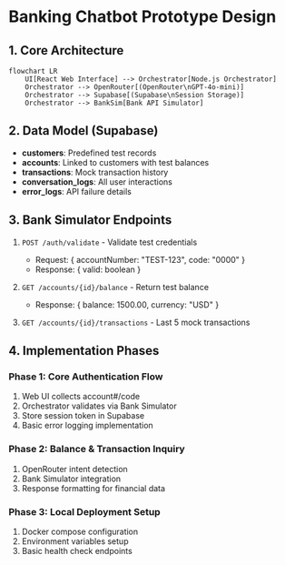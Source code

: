 # Banking Chatbot Prototype Design

## 1. Core Architecture
```mermaid
flowchart LR
    UI[React Web Interface] --> Orchestrator[Node.js Orchestrator]
    Orchestrator --> OpenRouter[(OpenRouter\nGPT-4o-mini)]
    Orchestrator --> Supabase[(Supabase\nSession Storage)]
    Orchestrator --> BankSim[Bank API Simulator]
```

## 2. Data Model (Supabase)
- **customers**: Predefined test records
- **accounts**: Linked to customers with test balances
- **transactions**: Mock transaction history
- **conversation_logs**: All user interactions
- **error_logs**: API failure details

## 3. Bank Simulator Endpoints
1. `POST /auth/validate` - Validate test credentials
   - Request: { accountNumber: "TEST-123", code: "0000" }
   - Response: { valid: boolean }

2. `GET /accounts/{id}/balance` - Return test balance
   - Response: { balance: 1500.00, currency: "USD" }

3. `GET /accounts/{id}/transactions` - Last 5 mock transactions

## 4. Implementation Phases

### Phase 1: Core Authentication Flow
1. Web UI collects account#/code
2. Orchestrator validates via Bank Simulator
3. Store session token in Supabase
4. Basic error logging implementation

### Phase 2: Balance & Transaction Inquiry
1. OpenRouter intent detection
2. Bank Simulator integration
3. Response formatting for financial data

### Phase 3: Local Deployment Setup
1. Docker compose configuration
2. Environment variables setup
3. Basic health check endpoints